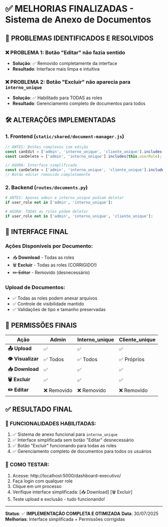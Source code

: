 # ✅ MELHORIAS FINALIZADAS - Sistema de Anexo de Documentos

## 🎯 PROBLEMAS IDENTIFICADOS E RESOLVIDOS

### ❌ **PROBLEMA 1**: Botão "Editar" não fazia sentido
- **Solução**: ✅ Removido completamente da interface
- **Resultado**: Interface mais limpa e intuitiva

### ❌ **PROBLEMA 2**: Botão "Excluir" não aparecia para `interno_unique`
- **Solução**: ✅ Habilitado para TODAS as roles
- **Resultado**: Gerenciamento completo de documentos para todos

## 🛠️ ALTERAÇÕES IMPLEMENTADAS

### 1. **Frontend** (`static/shared/document-manager.js`)
```javascript
// ANTES: Botões complexos com edição
const canEdit = ['admin', 'interno_unique', 'cliente_unique'].includes(this.userRole);
const canDelete = ['admin', 'interno_unique'].includes(this.userRole);

// AGORA: Interface simplificada
const canDelete = ['admin', 'interno_unique', 'cliente_unique'].includes(this.userRole);
// Botão editar removido completamente
```

### 2. **Backend** (`routes/documents.py`)
```python
# ANTES: Apenas admin e interno_unique podiam deletar
if user_role not in ['admin', 'interno_unique']:

# AGORA: TODAS as roles podem deletar
if user_role not in ['admin', 'interno_unique', 'cliente_unique']:
```

## 🎨 INTERFACE FINAL

### **Ações Disponíveis por Documento:**
- 📥 **Download** - Todas as roles
- 🗑️ **Excluir** - Todas as roles (CORRIGIDO!)
- ~~✏️ Editar~~ - Removido (desnecessário)

### **Upload de Documentos:**
- ✅ Todas as roles podem anexar arquivos
- ✅ Controle de visibilidade mantido
- ✅ Validações de tipo e tamanho preservadas

## 🔐 PERMISSÕES FINAIS

| Ação | Admin | Interno_unique | Cliente_unique |
|------|-------|----------------|----------------|
| **📤 Upload** | ✅ | ✅ | ✅ |
| **👁️ Visualizar** | ✅ Todos | ✅ Todos | ✅ Próprios |
| **📥 Download** | ✅ | ✅ | ✅ |
| **🗑️ Excluir** | ✅ | ✅ | ✅ |
| **✏️ Editar** | ❌ Removido | ❌ Removido | ❌ Removido |

## ✅ RESULTADO FINAL

### 🎉 **FUNCIONALIDADES HABILITADAS:**
1. ✅ Sistema de anexo funcional para `interno_unique`
2. ✅ Interface simplificada sem botão "Editar" desnecessário
3. ✅ Botão "Excluir" funcionando para todas as roles
4. ✅ Gerenciamento completo de documentos para todos os usuários

### 🚀 **COMO TESTAR:**
1. Acesse: http://localhost:5000/dashboard-executivo/
2. Faça login com qualquer role
3. Clique em um processo
4. Verifique interface simplificada: [📥 Download] [🗑️ Excluir]
5. Teste upload e exclusão - tudo funcionando!

---

**Status**: ✅ **IMPLEMENTAÇÃO COMPLETA E OTIMIZADA**
**Data**: 30/07/2025
**Melhorias**: Interface simplificada + Permissões corrigidas
